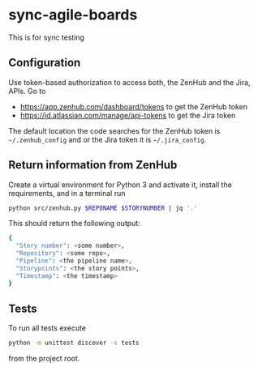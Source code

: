 # sync-agile-boards
This is for sync testing

## Configuration

Use token-based authorization to access both, the ZenHub and the
Jira, APIs. Go to
* https://app.zenhub.com/dashboard/tokens to get the ZenHub token
* https://id.atlassian.com/manage/api-tokens to get the Jira token

The default location the code searches for the ZenHub token is `~/.zenhub_config` and
 or the Jira token it is `~/.jira_config`.


## Return information from ZenHub

Create a virtual environment for Python 3 and activate it, install the requirements, and in a terminal run

```bash
python src/zenhub.py $REPONAME $STORYNUMBER | jq '.'
```

This should return the following output:
```bash
{
  "Story number": <some number>,
  "Repository": <some repo>,
  "Pipeline": <the pipeline name>,
  "Storypoints": <the story points>,
  "Timestamp": <the timestamp>
}
```

## Tests

To run all tests execute
```bash
python -m unittest discover -s tests
```
from the project root.